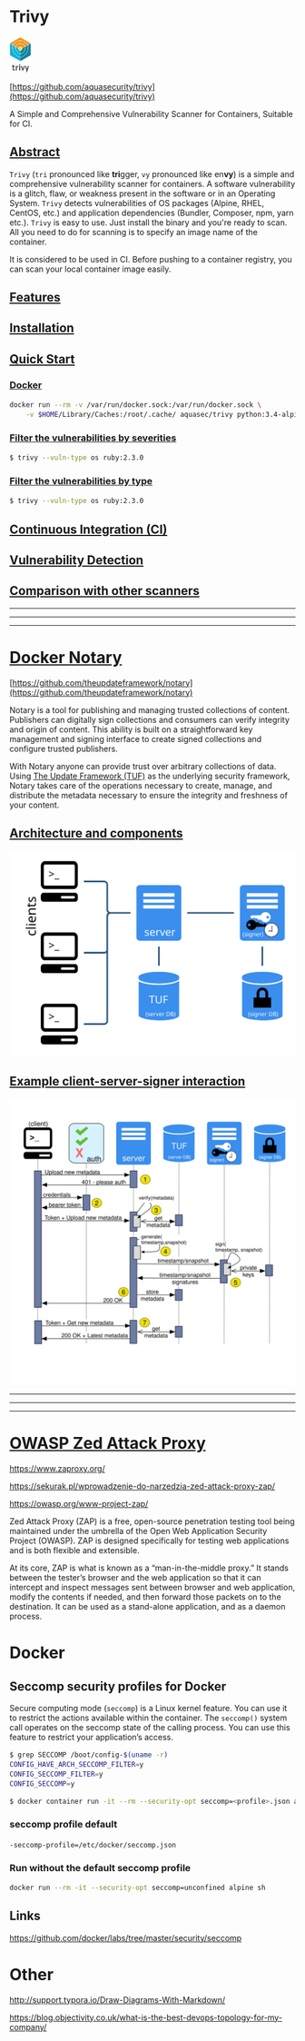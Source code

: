 # Trivy

<img src="images/trivy-logo.png" alt="trivy-logo" style="zoom:25%;" width="150"/>

[https://github.com/aquasecurity/trivy](https://github.com/aquasecurity/trivy)

A Simple and Comprehensive Vulnerability Scanner for Containers, Suitable for CI.

## [Abstract](https://github.com/aquasecurity/trivy#abstract)

`Trivy` (`tri` pronounced like **tri**gger, `vy` pronounced like en**vy**) is a simple and comprehensive vulnerability scanner for containers. A software vulnerability is a glitch, flaw, or weakness present in the software or in an Operating System. `Trivy` detects vulnerabilities of OS packages (Alpine, RHEL, CentOS, etc.) and application dependencies (Bundler, Composer, npm, yarn etc.). `Trivy` is easy to use. Just install the binary and you're ready to scan. All you need to do for scanning is to specify an image name of the container.

It is considered to be used in CI. Before pushing to a container registry, you can scan your local container image easily.

## [Features](https://github.com/aquasecurity/trivy#features)

## [Installation](https://github.com/aquasecurity/trivy#installation)

## [Quick Start](https://github.com/aquasecurity/trivy#quick-start)

### [Docker](https://github.com/aquasecurity/trivy#docker)

```sh
docker run --rm -v /var/run/docker.sock:/var/run/docker.sock \
    -v $HOME/Library/Caches:/root/.cache/ aquasec/trivy python:3.4-alpine
```

### [Filter the vulnerabilities by severities](https://github.com/aquasecurity/trivy#filter-the-vulnerabilities-by-severities)

```sh
$ trivy --vuln-type os ruby:2.3.0
```

### [Filter the vulnerabilities by type](https://github.com/aquasecurity/trivy#filter-the-vulnerabilities-by-type)

```sh
$ trivy --vuln-type os ruby:2.3.0
```



## [Continuous Integration (CI)](https://github.com/aquasecurity/trivy#continuous-integration-ci)

## [Vulnerability Detection](https://github.com/aquasecurity/trivy#vulnerability-detection)

## [Comparison with other scanners](https://github.com/aquasecurity/trivy#comparison-with-other-scanners)



------

------

------


# [Docker Notary](https://docs.docker.com/notary/getting_started/)

[https://github.com/theupdateframework/notary](https://github.com/theupdateframework/notary)

Notary is a tool for publishing and managing trusted collections of content. Publishers can digitally sign collections and consumers can verify integrity and origin of content. This ability is built on a straightforward key management and signing interface to create signed collections and configure trusted publishers.

With Notary anyone can provide trust over arbitrary collections of data. Using [The Update Framework (TUF)](https://www.theupdateframework.com/) as the underlying security framework, Notary takes care of the operations necessary to create, manage, and distribute the metadata necessary to ensure the integrity and freshness of your content.

## [Architecture and components](https://docs.docker.com/notary/service_architecture/)

![](images/notary-service-architecture.svg)

## [Example client-server-signer interaction](https://docs.docker.com/notary/service_architecture/)

![](images/notary-metadata-sequence.svg)



------

------

------


# [OWASP Zed Attack Proxy](https://www.zaproxy.org/)

https://www.zaproxy.org/

https://sekurak.pl/wprowadzenie-do-narzedzia-zed-attack-proxy-zap/

https://owasp.org/www-project-zap/



Zed Attack Proxy (ZAP) is a free, open-source penetration testing tool being maintained under the umbrella of the Open Web Application Security Project (OWASP). ZAP is designed specifically for testing web applications and is both flexible and extensible.

At its core, ZAP is what is known as a “man-in-the-middle proxy.” It stands between the tester’s browser and the web application so that it can intercept and inspect messages sent between browser and web application, modify the contents if needed, and then forward those packets on to the destination. It can be used as a stand-alone application, and as a daemon process.





# Docker

## Seccomp security profiles for Docker

Secure computing mode (`seccomp`) is a Linux kernel feature. You can use it to restrict the actions available within the container. The `seccomp()` system call operates on the seccomp state of the calling process. You can use this feature to restrict your application’s access.



```sh
$ grep SECCOMP /boot/config-$(uname -r)
CONFIG_HAVE_ARCH_SECCOMP_FILTER=y
CONFIG_SECCOMP_FILTER=y
CONFIG_SECCOMP=y
```



```sh
$ docker container run -it --rm --security-opt seccomp=<profile>.json alpine sh ...
```



### seccomp profile default

`-seccomp-profile=/etc/docker/seccomp.json`



### Run without the default seccomp profile

```sh
docker run --rm -it --security-opt seccomp=unconfined alpine sh
```

## Links

https://github.com/docker/labs/tree/master/security/seccomp



# Other

http://support.typora.io/Draw-Diagrams-With-Markdown/

https://blog.objectivity.co.uk/what-is-the-best-devops-topology-for-my-company/
